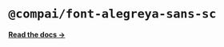 # `@compai/font-alegreya-sans-sc`

[**Read the docs &rarr;**](https://components.ai/docs/typefaces/alegreya-sans-sc)

